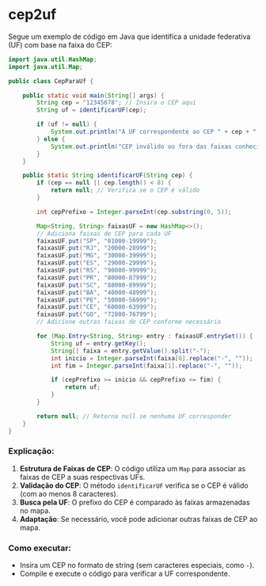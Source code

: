# cep2uf

Segue um exemplo de código em Java que identifica a unidade federativa (UF) com base na faixa do CEP:

```java
import java.util.HashMap;
import java.util.Map;

public class CepParaUf {

    public static void main(String[] args) {
        String cep = "12345678"; // Insira o CEP aqui
        String uf = identificarUF(cep);

        if (uf != null) {
            System.out.println("A UF correspondente ao CEP " + cep + " é: " + uf);
        } else {
            System.out.println("CEP inválido ou fora das faixas conhecidas.");
        }
    }

    public static String identificarUF(String cep) {
        if (cep == null || cep.length() < 8) {
            return null; // Verifica se o CEP é válido
        }

        int cepPrefixo = Integer.parseInt(cep.substring(0, 5));

        Map<String, String> faixasUF = new HashMap<>();
        // Adiciona faixas de CEP para cada UF
        faixasUF.put("SP", "01000-19999");
        faixasUF.put("RJ", "20000-28999");
        faixasUF.put("MG", "30000-39999");
        faixasUF.put("ES", "29000-29999");
        faixasUF.put("RS", "90000-99999");
        faixasUF.put("PR", "80000-87999");
        faixasUF.put("SC", "88000-89999");
        faixasUF.put("BA", "40000-48999");
        faixasUF.put("PE", "50000-56999");
        faixasUF.put("CE", "60000-63999");
        faixasUF.put("GO", "72800-76799");
        // Adicione outras faixas de CEP conforme necessário

        for (Map.Entry<String, String> entry : faixasUF.entrySet()) {
            String uf = entry.getKey();
            String[] faixa = entry.getValue().split("-");
            int inicio = Integer.parseInt(faixa[0].replace("-", ""));
            int fim = Integer.parseInt(faixa[1].replace("-", ""));

            if (cepPrefixo >= inicio && cepPrefixo <= fim) {
                return uf;
            }
        }

        return null; // Retorna null se nenhuma UF corresponder
    }
}
```

### Explicação:
1. **Estrutura de Faixas de CEP**: O código utiliza um `Map` para associar as faixas de CEP a suas respectivas UFs.
2. **Validação do CEP**: O método `identificarUF` verifica se o CEP é válido (com ao menos 8 caracteres).
3. **Busca pela UF**: O prefixo do CEP é comparado às faixas armazenadas no mapa.
4. **Adaptação**: Se necessário, você pode adicionar outras faixas de CEP ao mapa.

### Como executar:
- Insira um CEP no formato de string (sem caracteres especiais, como `-`).
- Compile e execute o código para verificar a UF correspondente.

